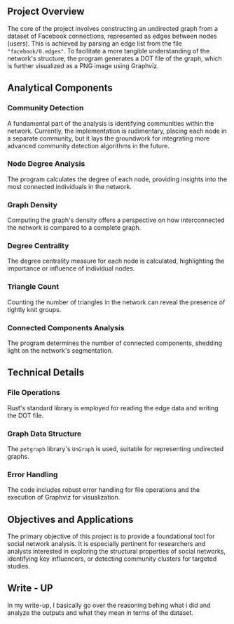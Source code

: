 ## Project Overview

The core of the project involves constructing an undirected graph from a dataset of Facebook connections, represented as edges between nodes (users). This is achieved by parsing an edge list from the file `"facebook/0.edges"`. To facilitate a more tangible understanding of the network's structure, the program generates a DOT file of the graph, which is further visualized as a PNG image using Graphviz.

## Analytical Components

### Community Detection
A fundamental part of the analysis is identifying communities within the network. Currently, the implementation is rudimentary, placing each node in a separate community, but it lays the groundwork for integrating more advanced community detection algorithms in the future.

### Node Degree Analysis
The program calculates the degree of each node, providing insights into the most connected individuals in the network.

### Graph Density
Computing the graph's density offers a perspective on how interconnected the network is compared to a complete graph.

### Degree Centrality
The degree centrality measure for each node is calculated, highlighting the importance or influence of individual nodes.

### Triangle Count
Counting the number of triangles in the network can reveal the presence of tightly knit groups.

### Connected Components Analysis
The program determines the number of connected components, shedding light on the network's segmentation.

## Technical Details

### File Operations
Rust's standard library is employed for reading the edge data and writing the DOT file.

### Graph Data Structure
The `petgraph` library's `UnGraph` is used, suitable for representing undirected graphs.

### Error Handling
The code includes robust error handling for file operations and the execution of Graphviz for visualization.

## Objectives and Applications

The primary objective of this project is to provide a foundational tool for social network analysis. It is especially pertinent for researchers and analysts interested in exploring the structural properties of social networks, identifying key influencers, or detecting community clusters for targeted studies. 

## Write - UP

In my write-up, I basically go over the reasoning behing what i did and analyze the outputs and what they mean in terms of the dataset.
